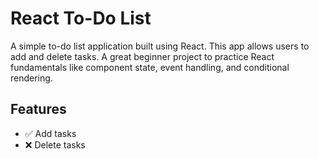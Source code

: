 # React To-Do List

A simple to-do list application built using React. This app allows users to add and delete tasks. A great beginner project to practice React fundamentals like component state, event handling, and conditional rendering.

## Features

- ✅ Add tasks
- ❌ Delete tasks

